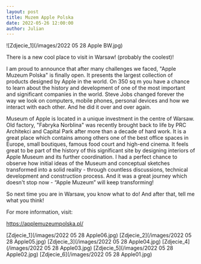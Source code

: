 ```yaml
---
layout: post  
title: Muzem Apple Polska
date: 2022-05-26 12:00:00
author: Julian
---
```

![Zdjecie_1](/images/2022 05 28 Apple BW.jpg)

<!--excerpt-->

There is a new cool place to visit in Warsaw! (probably the coolest)!

I am proud to announce that after many challenges we faced, "Apple Muzeum Polska" is finally open. It presents the largest collection of products designed by Apple in the world. On 350 sq m you have a chance to learn about the history and development of one of the most important and significant companies in the world. Steve Jobs changed forever the way we look on computers, mobile phones, personal devices and how we interact with each other. And he did it over and over again.

Museum of Apple is located in a unique investment in the centre of Warsaw. Old factory, "Fabryka Norblina" was recently brought back to life by PRC Architekci and Capital Park after more than a decade of hard work. It is a great place which contains among others one of the best office spaces in Europe, small boutiques, famous food court and high-end cinema.
It feels great to be part of the history of this significant site by designing interiors of Apple Museum and its further coordination. I had a perfect chance to observe how initial ideas of the Museum and conceptual sketches transformed into a solid reality - through countless discussions, technical development and construction process. And it was a great journey which doesn't stop now - “Apple Muzeum” will keep transforming!

So next time you are in Warsaw, you know what to do! And after that, tell me what you think!

For more information, visit:

https://applemuzeumpolska.pl/

[Zdjecie_1](/images/2022 05 28 Apple06.jpg)
[Zdjecie_2](/images/2022 05 28 Apple05.jpg)
[Zdjecie_3](/images/2022 05 28 Apple04.jpg)
[Zdjecie_4](/images/2022 05 28 Apple03.jpg)
[Zdjecie_5](/images/2022 05 28 Apple02.jpg)
[Zdjecie_6](/images/2022 05 28 Apple01.jpg)
